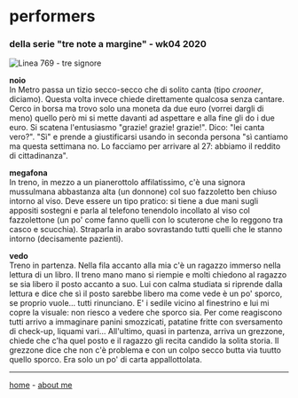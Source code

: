 # performers   
### della serie "tre note a margine" - wk04 2020  

![](https://drive.google.com/uc?id=1WQShIQLOqIHtsR6xfHM8WrQ0oIPPZuQg "Linea 769 - tre signore")  

**noio**  
In Metro passa un tizio secco-secco che di solito canta (tipo *crooner*, diciamo). Questa volta invece chiede direttamente qualcosa senza cantare. Cerco in borsa ma trovo solo una moneta da due euro (vorrei dargli di meno) quello però mi si mette davanti ad aspettare e alla fine gli do i due euro. Si scatena l'entusiasmo "grazie! grazie! grazie!". Dico: "lei canta vero?". "Sì" e prende a giustificarsi usando in seconda persona "sì cantiamo ma questa settimana no. Lo facciamo per arrivare al 27: abbiamo il reddito di cittadinanza".  

**megafona**  
In treno, in mezzo a un pianerottolo affilatissimo, c'è una signora mussulmana abbastanza alta (un donnone) col suo fazzoletto ben chiuso intorno al viso. Deve essere un tipo pratico: si tiene a due mani sugli appositi sostegni e parla al telefono tenendolo incollato al viso col fazzolettone (un po' come fanno quelli con lo scuterone che lo reggono tra casco e scucchia). Straparla in arabo sovrastando tutti quelli che le stanno intorno (decisamente pazienti).   

**vedo**  
Treno in partenza. Nella fila accanto alla mia c'è un ragazzo immerso nella lettura di un libro. Il treno mano mano si riempie e molti chiedono al ragazzo se sia libero il posto accanto a suo. Lui con calma studiata si riprende dalla lettura e dice che sì il posto sarebbe libero ma come vede è un po' sporco, se proprio vuole... tutti rinunciano. E' i sedile vicino al finestrino e lui mi copre la visuale: non riesco a vedere che sporco sia. Per come reagiscono tutti arrivo a immaginare panini smozzicati, patatine fritte con sversamento di check-up, liquami vari... All'ultimo, quasi in partenza, arriva un grezzone, chiede che c'ha quel posto e il ragazzo gli recita candido la solita storia. Il grezzone dice che non c'è problema e con un colpo secco butta via tuutto quello sporco. Era solo un po' di carta appallottolata.   

---  
[home](/index.md) - [about me](/aboutme.md)

  